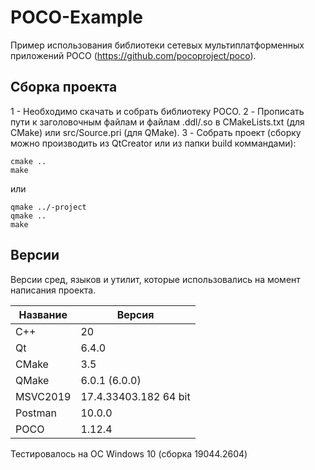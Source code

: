 # POCO-Example

Пример использования библиотеки сетевых мультиплатформенных приложений POCO (https://github.com/pocoproject/poco).

## Сборка проекта

1 - Необходимо скачать и собрать библиотеку POCO.
2 - Прописать пути к заголовочным файлам и файлам .ddl/.so в СMakeLists.txt (для CMake) или src/Source.pri (для QMake).
3 - Собрать проект (cборку можно производить из QtCreator или из папки build коммандами):

```
cmake ..
make
```
или

```
qmake ../-project
qmake ..
make
```

## Версии

Версии сред, языков и утилит, которые использовались на момент написания проекта.

| Название   | Версия               |
| -----------|----------------------|
| C++        | 20                   |
| Qt         | 6.4.0                |
| CMake      | 3.5                  |
| QMake      | 6.0.1 (6.0.0)        |
| MSVC2019   | 17.4.33403.182 64 bit|
| Postman    | 10.0.0               |
| POCO       | 1.12.4               |

Тестировалось на ОС Windows 10 (сборка 19044.2604)
